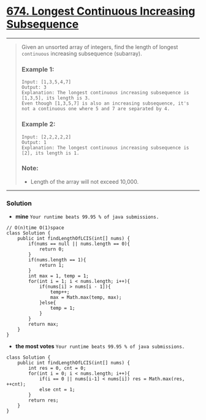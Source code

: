 # [674. Longest Continuous Increasing Subsequence](https://leetcode.com/problems/longest-continuous-increasing-subsequence/description/)
---

> Given an unsorted array of integers, find the length of longest `continuous` increasing subsequence (subarray).
>
> ### Example 1:
> ```
> Input: [1,3,5,4,7]
> Output: 3
> Explanation: The longest continuous increasing subsequence is [1,3,5], its length is 3.
> Even though [1,3,5,7] is also an increasing subsequence, it's not a continuous one where 5 and 7 are separated by 4.
> ```
>
> ### Example 2:
> ```
> Input: [2,2,2,2,2]
> Output: 1
> Explanation: The longest continuous increasing subsequence is [2], its length is 1.
> ```
>
> ### Note:
> * Length of the array will not exceed 10,000.

---

### Solution
* **mine** `Your runtime beats 99.95 % of java submissions.`
```
// O(n)time O(1)space
class Solution {
    public int findLengthOfLCIS(int[] nums) {
        if(nums == null || nums.length == 0){
            return 0;
        }
        if(nums.length == 1){
            return 1;
        }
        int max = 1, temp = 1;
        for(int i = 1; i < nums.length; i++){
            if(nums[i] > nums[i - 1]){
                temp++;
                max = Math.max(temp, max);
            }else{
                temp = 1;       
            }
        }
        return max;
    }
}
```
* **the most votes** `Your runtime beats 99.95 % of java submissions.`
```
class Solution {
    public int findLengthOfLCIS(int[] nums) {
        int res = 0, cnt = 0;
        for(int i = 0; i < nums.length; i++){
            if(i == 0 || nums[i-1] < nums[i]) res = Math.max(res, ++cnt);
            else cnt = 1;
        }
        return res;
    }
}
```
